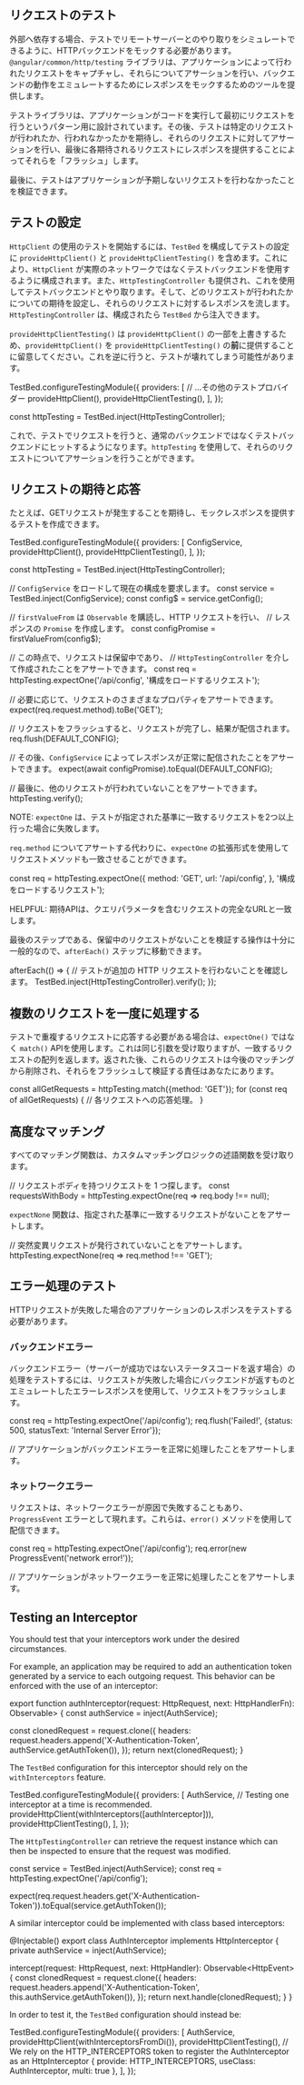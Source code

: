 ## リクエストのテスト

外部へ依存する場合、テストでリモートサーバーとのやり取りをシミュレートできるように、HTTPバックエンドをモックする必要があります。`@angular/common/http/testing` ライブラリは、アプリケーションによって行われたリクエストをキャプチャし、それらについてアサーションを行い、バックエンドの動作をエミュレートするためにレスポンスをモックするためのツールを提供します。

テストライブラリは、アプリケーションがコードを実行して最初にリクエストを行うというパターン用に設計されています。その後、テストは特定のリクエストが行われたか、行われなかったかを期待し、それらのリクエストに対してアサーションを行い、最後に各期待されるリクエストにレスポンスを提供することによってそれらを「フラッシュ」します。

最後に、テストはアプリケーションが予期しないリクエストを行わなかったことを検証できます。

## テストの設定

`HttpClient` の使用のテストを開始するには、`TestBed` を構成してテストの設定に `provideHttpClient()` と `provideHttpClientTesting()` を含めます。これにより、`HttpClient` が実際のネットワークではなくテストバックエンドを使用するように構成されます。また、`HttpTestingController` も提供され、これを使用してテストバックエンドとやり取ります。そして、どのリクエストが行われたかについての期待を設定し、それらのリクエストに対するレスポンスを流します。`HttpTestingController` は、構成されたら `TestBed` から注入できます。

`provideHttpClientTesting()` は `provideHttpClient()` の一部を上書きするため、`provideHttpClient()` を `provideHttpClientTesting()` の**前**に提供することに留意してください。これを逆に行うと、テストが壊れてしまう可能性があります。

<docs-code language="ts">
TestBed.configureTestingModule({
  providers: [
    // ...その他のテストプロバイダー
    provideHttpClient(),
    provideHttpClientTesting(),
  ],
});

const httpTesting = TestBed.inject(HttpTestingController);
</docs-code>

これで、テストでリクエストを行うと、通常のバックエンドではなくテストバックエンドにヒットするようになります。`httpTesting` を使用して、それらのリクエストについてアサーションを行うことができます。

## リクエストの期待と応答

たとえば、GETリクエストが発生することを期待し、モックレスポンスを提供するテストを作成できます。

<docs-code language="ts">
TestBed.configureTestingModule({
  providers: [
    ConfigService,
    provideHttpClient(),
    provideHttpClientTesting(),
  ],
});

const httpTesting = TestBed.inject(HttpTestingController);

// `ConfigService` をロードして現在の構成を要求します。
const service = TestBed.inject(ConfigService);
const config$ = service.getConfig<Config>();

// `firstValueFrom` は `Observable` を購読し、HTTP リクエストを行い、
// レスポンスの `Promise` を作成します。
const configPromise = firstValueFrom(config$);

// この時点で、リクエストは保留中であり、
// `HttpTestingController` を介して作成されたことをアサートできます。
const req = httpTesting.expectOne('/api/config', '構成をロードするリクエスト');

// 必要に応じて、リクエストのさまざまなプロパティをアサートできます。
expect(req.request.method).toBe('GET');

// リクエストをフラッシュすると、リクエストが完了し、結果が配信されます。
req.flush(DEFAULT_CONFIG);

// その後、`ConfigService` によってレスポンスが正常に配信されたことをアサートできます。
expect(await configPromise).toEqual(DEFAULT_CONFIG);

// 最後に、他のリクエストが行われていないことをアサートできます。
httpTesting.verify();
</docs-code>

NOTE: `expectOne` は、テストが指定された基準に一致するリクエストを2つ以上行った場合に失敗します。

`req.method` についてアサートする代わりに、`expectOne` の拡張形式を使用してリクエストメソッドも一致させることができます。

<docs-code language="ts">
const req = httpTesting.expectOne({
  method: 'GET',
  url: '/api/config',
}, '構成をロードするリクエスト');
</docs-code>

HELPFUL: 期待APIは、クエリパラメータを含むリクエストの完全なURLと一致します。

最後のステップである、保留中のリクエストがないことを検証する操作は十分に一般的なので、`afterEach()` ステップに移動できます。

<docs-code language="ts">
afterEach(() => {
  // テストが追加の HTTP リクエストを行わないことを確認します。
  TestBed.inject(HttpTestingController).verify();
});
</docs-code>

## 複数のリクエストを一度に処理する

テストで重複するリクエストに応答する必要がある場合は、`expectOne()` ではなく `match()` APIを使用します。これは同じ引数を受け取りますが、一致するリクエストの配列を返します。返された後、これらのリクエストは今後のマッチングから削除され、それらをフラッシュして検証する責任はあなたにあります。

<docs-code language="ts">
const allGetRequests = httpTesting.match({method: 'GET'});
for (const req of allGetRequests) {
  // 各リクエストへの応答処理。
}
</docs-code>

## 高度なマッチング

すべてのマッチング関数は、カスタムマッチングロジックの述語関数を受け取ります。

<docs-code language="ts">
// リクエストボディを持つリクエストを 1 つ探します。
const requestsWithBody = httpTesting.expectOne(req => req.body !== null);
</docs-code>

`expectNone` 関数は、指定された基準に一致するリクエストがないことをアサートします。

<docs-code language="ts">
// 突然変異リクエストが発行されていないことをアサートします。
httpTesting.expectNone(req => req.method !== 'GET');
</docs-code>

## エラー処理のテスト

HTTPリクエストが失敗した場合のアプリケーションのレスポンスをテストする必要があります。

### バックエンドエラー

バックエンドエラー（サーバーが成功ではないステータスコードを返す場合）の処理をテストするには、リクエストが失敗した場合にバックエンドが返すものとエミュレートしたエラーレスポンスを使用して、リクエストをフラッシュします。

<docs-code language="ts">
const req = httpTesting.expectOne('/api/config');
req.flush('Failed!', {status: 500, statusText: 'Internal Server Error'});

// アプリケーションがバックエンドエラーを正常に処理したことをアサートします。
</docs-code>

### ネットワークエラー

リクエストは、ネットワークエラーが原因で失敗することもあり、`ProgressEvent` エラーとして現れます。これらは、`error()` メソッドを使用して配信できます。

<docs-code language="ts">
const req = httpTesting.expectOne('/api/config');
req.error(new ProgressEvent('network error!'));

// アプリケーションがネットワークエラーを正常に処理したことをアサートします。
</docs-code>

## Testing an Interceptor

You should test that your interceptors work under the desired circumstances.

For example, an application may be required to add an authentication token generated by a service to each outgoing request.
This behavior can be enforced with the use of an interceptor:

<docs-code language="ts">
export function authInterceptor(request: HttpRequest<unknown>, next: HttpHandlerFn): Observable<HttpEvent<unknown>> {
  const authService = inject(AuthService);

  const clonedRequest = request.clone({
    headers: request.headers.append('X-Authentication-Token', authService.getAuthToken()),
  });
  return next(clonedRequest);
}
</docs-code>

The `TestBed` configuration for this interceptor should rely on the `withInterceptors` feature.

<docs-code language="ts">
TestBed.configureTestingModule({
  providers: [
    AuthService,
    // Testing one interceptor at a time is recommended.
    provideHttpClient(withInterceptors([authInterceptor])),
    provideHttpClientTesting(),
  ],
});
</docs-code>

The `HttpTestingController` can retrieve the request instance which can then be inspected to ensure that the request was modified.

<docs-code language="ts">
const service = TestBed.inject(AuthService);
const req = httpTesting.expectOne('/api/config');

expect(req.request.headers.get('X-Authentication-Token')).toEqual(service.getAuthToken());
</docs-code>

A similar interceptor could be implemented with class based interceptors: 

<docs-code language="ts">
@Injectable()
export class AuthInterceptor implements HttpInterceptor {
  private authService = inject(AuthService);

  intercept(request: HttpRequest<unknown>, next: HttpHandler): Observable<HttpEvent<unknown>> {
    const clonedRequest = request.clone({
      headers: request.headers.append('X-Authentication-Token', this.authService.getAuthToken()),
    });
    return next.handle(clonedRequest);
  }
}
</docs-code>

In order to test it, the `TestBed` configuration should instead be:

<docs-code language="ts">
TestBed.configureTestingModule({
  providers: [
    AuthService,
    provideHttpClient(withInterceptorsFromDi()),
    provideHttpClientTesting(), 
    // We rely on the HTTP_INTERCEPTORS token to register the AuthInterceptor as an HttpInterceptor
    { provide: HTTP_INTERCEPTORS, useClass: AuthInterceptor, multi: true },
  ],
});
</docs-code>
